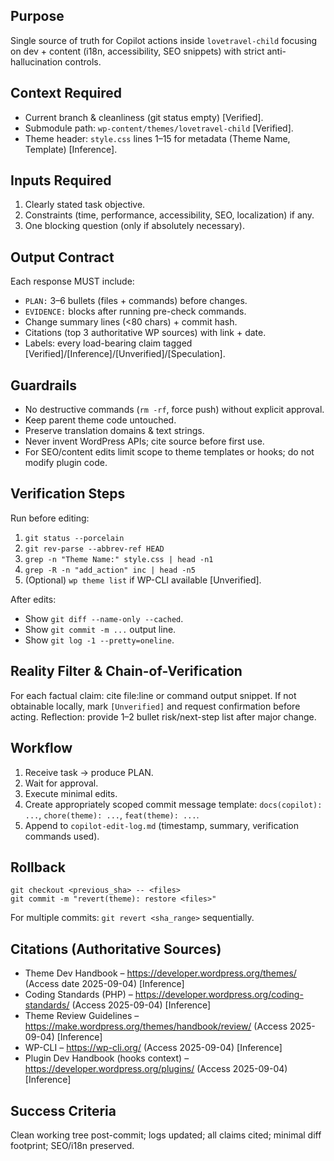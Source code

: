 ## Purpose
Single source of truth for Copilot actions inside `lovetravel-child` focusing on dev + content (i18n, accessibility, SEO snippets) with strict anti-hallucination controls.

## Context Required
- Current branch & cleanliness (git status empty) [Verified].
- Submodule path: `wp-content/themes/lovetravel-child` [Verified].
- Theme header: `style.css` lines 1–15 for metadata (Theme Name, Template) [Inference].

## Inputs Required
1. Clearly stated task objective.
2. Constraints (time, performance, accessibility, SEO, localization) if any.
3. One blocking question (only if absolutely necessary).

## Output Contract
Each response MUST include:
- `PLAN:` 3–6 bullets (files + commands) before changes.
- `EVIDENCE:` blocks after running pre-check commands.
- Change summary lines (<80 chars) + commit hash.
- Citations (top 3 authoritative WP sources) with link + date.
- Labels: every load-bearing claim tagged [Verified]/[Inference]/[Unverified]/[Speculation].

## Guardrails
- No destructive commands (`rm -rf`, force push) without explicit approval.
- Keep parent theme code untouched.
- Preserve translation domains & text strings.
- Never invent WordPress APIs; cite source before first use.
- For SEO/content edits limit scope to theme templates or hooks; do not modify plugin code.

## Verification Steps
Run before editing:
1. `git status --porcelain`
2. `git rev-parse --abbrev-ref HEAD`
3. `grep -n "Theme Name:" style.css | head -n1`
4. `grep -R -n "add_action" inc | head -n5`
5. (Optional) `wp theme list` if WP-CLI available [Unverified].

After edits:
- Show `git diff --name-only --cached`.
- Show `git commit -m ...` output line.
- Show `git log -1 --pretty=oneline`.

## Reality Filter & Chain-of-Verification
For each factual claim: cite file:line or command output snippet. If not obtainable locally, mark `[Unverified]` and request confirmation before acting. Reflection: provide 1–2 bullet risk/next-step list after major change.

## Workflow
1. Receive task → produce PLAN.
2. Wait for approval.
3. Execute minimal edits.
4. Create appropriately scoped commit message template: `docs(copilot): ...`, `chore(theme): ...`, `feat(theme): ...`.
5. Append to `copilot-edit-log.md` (timestamp, summary, verification commands used).

## Rollback
```
git checkout <previous_sha> -- <files>
git commit -m "revert(theme): restore <files>"
```
For multiple commits: `git revert <sha_range>` sequentially.

## Citations (Authoritative Sources)
- Theme Dev Handbook – https://developer.wordpress.org/themes/ (Access date 2025-09-04) [Inference]
- Coding Standards (PHP) – https://developer.wordpress.org/coding-standards/ (Access 2025-09-04) [Inference]
- Theme Review Guidelines – https://make.wordpress.org/themes/handbook/review/ (Access 2025-09-04) [Inference]
- WP-CLI – https://wp-cli.org/ (Access 2025-09-04) [Inference]
- Plugin Dev Handbook (hooks context) – https://developer.wordpress.org/plugins/ (Access 2025-09-04) [Inference]

## Success Criteria
Clean working tree post-commit; logs updated; all claims cited; minimal diff footprint; SEO/i18n preserved.

